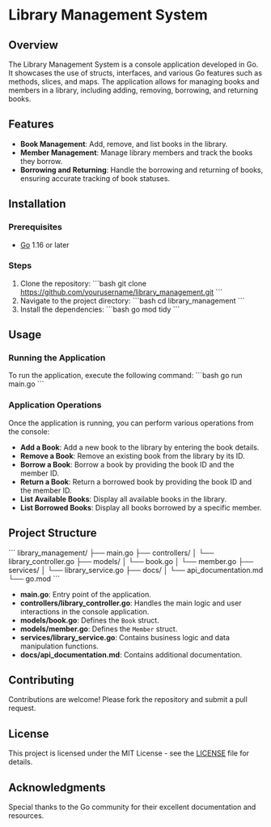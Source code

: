 # Library Management System

## Overview
The Library Management System is a console application developed in Go. It showcases the use of structs, interfaces, and various Go features such as methods, slices, and maps. The application allows for managing books and members in a library, including adding, removing, borrowing, and returning books.

## Features
- **Book Management**: Add, remove, and list books in the library.
- **Member Management**: Manage library members and track the books they borrow.
- **Borrowing and Returning**: Handle the borrowing and returning of books, ensuring accurate tracking of book statuses.

## Installation

### Prerequisites
- [Go](https://golang.org/dl/) 1.16 or later

### Steps
1. Clone the repository:
   \`\`\`bash
   git clone https://github.com/yourusername/library_management.git
   \`\`\`
2. Navigate to the project directory:
   \`\`\`bash
   cd library_management
   \`\`\`
3. Install the dependencies:
   \`\`\`bash
   go mod tidy
   \`\`\`

## Usage

### Running the Application
To run the application, execute the following command:
\`\`\`bash
go run main.go
\`\`\`

### Application Operations
Once the application is running, you can perform various operations from the console:

- **Add a Book**: Add a new book to the library by entering the book details.
- **Remove a Book**: Remove an existing book from the library by its ID.
- **Borrow a Book**: Borrow a book by providing the book ID and the member ID.
- **Return a Book**: Return a borrowed book by providing the book ID and the member ID.
- **List Available Books**: Display all available books in the library.
- **List Borrowed Books**: Display all books borrowed by a specific member.

## Project Structure
\`\`\`
library_management/
├── main.go
├── controllers/
│   └── library_controller.go
├── models/
│   └── book.go
│   └── member.go
├── services/
│   └── library_service.go
├── docs/
│   └── api_documentation.md
└── go.mod
\`\`\`
- **main.go**: Entry point of the application.
- **controllers/library_controller.go**: Handles the main logic and user interactions in the console application.
- **models/book.go**: Defines the `Book` struct.
- **models/member.go**: Defines the `Member` struct.
- **services/library_service.go**: Contains business logic and data manipulation functions.
- **docs/api_documentation.md**: Contains additional documentation.

## Contributing
Contributions are welcome! Please fork the repository and submit a pull request.

## License
This project is licensed under the MIT License - see the [LICENSE](LICENSE) file for details.

## Acknowledgments
Special thanks to the Go community for their excellent documentation and resources.
